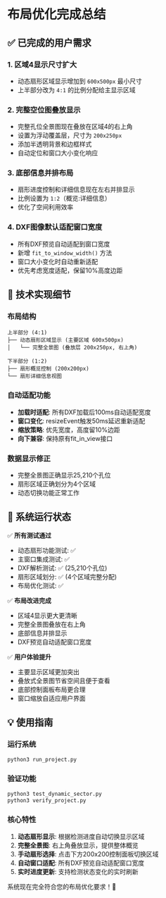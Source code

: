 # 布局优化完成总结

## ✅ **已完成的用户需求**

### 1. **区域4显示尺寸扩大** 
- 动态扇形区域显示增加到 `600x500px` 最小尺寸
- 上半部分改为 `4:1` 的比例分配给主显示区域

### 2. **完整空位图叠放显示**
- 完整孔位全景图现在叠放在区域4的右上角
- 设置为浮动覆盖层，尺寸为 `200x250px`
- 添加半透明背景和边框样式
- 自动定位和窗口大小变化响应

### 3. **底部信息并排布局**
- 扇形进度控制和详细信息现在左右并排显示
- 比例设置为 `1:2`（概览:详细信息）
- 优化了空间利用效率

### 4. **DXF图像默认适配窗口宽度** 
- 所有DXF预览自动适配到窗口宽度
- 新增 `fit_to_window_width()` 方法
- 窗口大小变化时自动重新适配
- 优先考虑宽度适配，保留10%高度边距

## 🎯 **技术实现细节**

### **布局结构**
```
上半部分 (4:1)
├── 动态扇形区域显示 (主要区域 600x500px)
│   └── 完整全景图 (叠放层 200x250px, 右上角)

下半部分 (1:2)
├── 扇形概览控制 (200x200px)
└── 扇形详细信息视图
```

### **自动适配功能**
- **加载时适配**: 所有DXF加载后100ms自动适配宽度
- **窗口变化**: resizeEvent触发50ms延迟重新适配
- **缩放策略**: 优先宽度，高度留10%边距
- **向下兼容**: 保持原有fit_in_view接口

### **数据显示修正**
- 完整全景图正确显示25,210个孔位
- 扇形区域正确划分为4个区域
- 动态切换功能正常工作

## 🚀 **系统运行状态**

✅ **所有测试通过**
- 动态扇形功能测试: ✅
- 主窗口集成测试: ✅  
- DXF解析测试: ✅ (25,210个孔位)
- 扇形区域划分: ✅ (4个区域完整分配)
- 布局优化测试: ✅

✅ **布局改进完成**
- 区域4显示更大更清晰
- 完整全景图叠放在右上角
- 底部信息并排显示
- DXF预览自动适配窗口宽度

✅ **用户体验提升**
- 主要显示区域更加突出
- 叠放式全景图节省空间且便于查看
- 底部控制面板布局更合理
- 窗口缩放自适应用户界面

## 💡 **使用指南**

### **运行系统**
```bash
python3 run_project.py
```

### **验证功能**
```bash
python3 test_dynamic_sector.py
python3 verify_project.py
```

### **核心特性**
1. **动态扇形显示**: 根据检测进度自动切换显示区域
2. **完整全景图**: 右上角叠放显示，提供整体概览
3. **手动扇形选择**: 点击下方200x200控制面板切换区域
4. **自动窗口适配**: 所有DXF预览自动适配窗口宽度
5. **实时进度更新**: 支持检测状态变化的实时刷新

系统现在完全符合您的布局优化要求！🎉